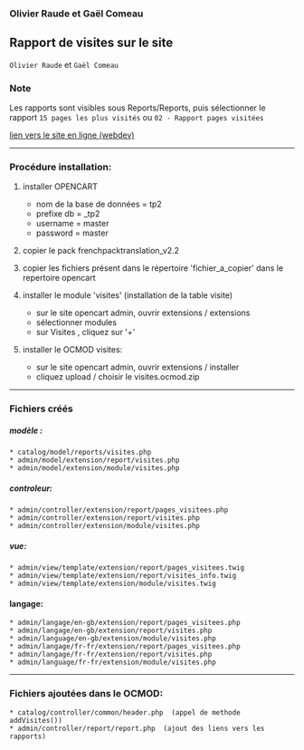 ### Olivier Raude et Gaël Comeau
## Rapport de visites sur le site

`Olivier Raude` et `Gaël Comeau`

### Note
Les rapports sont visibles sous Reports/Reports, puis sélectionner le rapport `15 pages les plus visités` ou `02 - Rapport pages visitées`

[lien vers le site en ligne (webdev)](https://e1895410.webdev.cmaisonneuve.qc.ca/session_4/solution_web/tp2/)

___

### Procédure installation:

1. installer OPENCART
    * nom de la base de données = tp2 
    * prefixe db = _tp2
    * username = master
    * password = master
    
2. copier le pack frenchpacktranslation_v2.2

3. copier les fichiers présent dans le répertoire 'fichier_a_copier' dans le repertoire opencart

4. installer le module 'visites' (installation de la table visite)
   * sur le site opencart admin, ouvrir extensions / extensions
   * sélectionner modules
   * sur Visites , cliquez sur '+'
   
5. installer le OCMOD visites:
   * sur le site opencart admin, ouvrir extensions / installer
   * cliquez upload / choisir le visites.ocmod.zip

___
   
### Fichiers créés

##### modèle : 
    * catalog/model/reports/visites.php
    * admin/model/extension/report/visites.php
    * admin/model/extension/module/visites.php
    
##### controleur:
    * admin/controller/extension/report/pages_visitees.php
    * admin/controller/extension/report/visites.php
    * admin/controller/extension/module/visites.php
    
##### vue:
    * admin/view/template/extension/report/pages_visitees.twig
    * admin/view/template/extension/report/visites_info.twig
    * admin/view/template/extension/module/visites.twig
    
#### langage:
    * admin/langage/en-gb/extension/report/pages_visitees.php
    * admin/langage/en-gb/extension/report/visites.php
    * admin/language/en-gb/extension/module/visites.php
    * admin/langage/fr-fr/extension/report/pages_visitees.php   
    * admin/langage/fr-fr/extension/report/visites.php
    * admin/language/fr-fr/extension/module/visites.php
    
___

### Fichiers ajoutées dans le OCMOD:    
    * catalog/controller/common/header.php  (appel de methode addVisites())
    * admin/controller/report/report.php  (ajout des liens vers les rapports)
